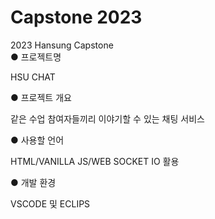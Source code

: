 # Capstone 2023
2023 Hansung Capstone<br>
● 프로젝트명


HSU CHAT

● 프로젝트 개요

같은 수업 참여자들끼리 이야기할 수 있는 채팅 서비스

● 사용할 언어

HTML/VANILLA JS/WEB SOCKET IO 활용

● 개발 환경

VSCODE 및 ECLIPS
